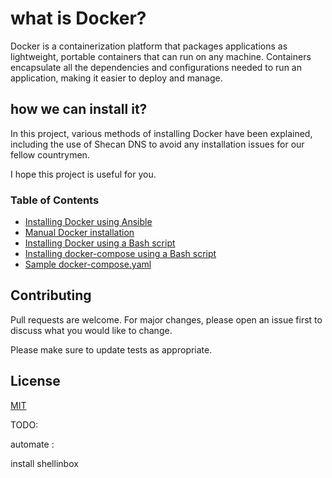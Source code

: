 # what is Docker?
Docker is a containerization platform that packages applications as lightweight, portable containers that can run on any machine. 
Containers encapsulate all the dependencies and configurations needed to run an application, making it easier to deploy and manage. 


## how we can install it?
In this project, various methods of installing Docker have been explained, including the use of Shecan DNS to avoid any installation issues for our fellow countrymen.

I hope this project is useful for you.

### Table of Contents

- <a href="https://github.com/Amin-mashari/docker-installation/tree/main/ansible">Installing Docker using Ansible</a>
- <a href="https://github.com/Amin-mashari/docker-installation/tree/main/manual-installation">Manual Docker installation</a>
- <a href="https://github.com/Amin-mashari/docker-installation/tree/main/scripts">Installing Docker using a Bash script</a>
- <a href="https://github.com/MohammadrezaJavid/docker-installation/blob/main/scripts/install-docker-compose.sh">Installing docker-compose using a Bash script</a>
- <a href="https://github.com/Amin-mashari/docker-installation/tree/main/docker-compose">Sample docker-compose.yaml</a>


## Contributing

Pull requests are welcome. For major changes, please open an issue first
to discuss what you would like to change.

Please make sure to update tests as appropriate.

## License

[MIT](https://choosealicense.com/licenses/mit/)


TODO:

automate :

install shellinbox


